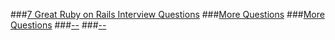 
###[7 Great Ruby on Rails Interview Questions](http://www.toptal.com/ruby-on-rails/interview-questions)
###[More Questions](http://www.quora.com/How-do-I-prepare-for-an-entry-level-Ruby-on-Rails-developer-interview-What-questions-should-I-expect)
###[More Questions](http://legeek.org/10-best-ruby-and-rails-interview-questions-and-answers/)
###[--](http://www.careerride.com/ruby-on-rails-interview-questions.aspx)
###[--](http://www.skilledup.com/articles/ruby-on-rails-interview-questions-answers)

